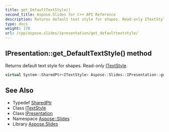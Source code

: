 ```yaml
---
title: get_DefaultTextStyle()
second_title: Aspose.Slides for C++ API Reference
description: Returns default text style for shapes. Read-only ITextStyle.
type: docs
weight: 170
url: /cpp/aspose.slides/ipresentation/get_defaulttextstyle/
---
```

## IPresentation::get_DefaultTextStyle() method


Returns default text style for shapes. Read-only [ITextStyle](../../itextstyle/).

```cpp
virtual System::SharedPtr<ITextStyle> Aspose::Slides::IPresentation::get_DefaultTextStyle()=0
```

## See Also

* Typedef [SharedPtr](../../system/sharedptr/)
* Class [ITextStyle](../itextstyle/)
* Class [IPresentation](./)
* Namespace [Aspose::Slides](../)
* Library [Aspose.Slides](../../)